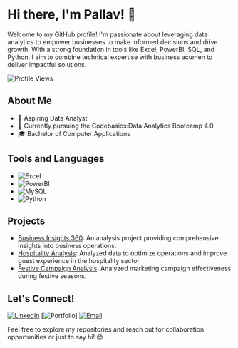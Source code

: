 # Hi there, I'm Pallav! 👋

Welcome to my GitHub profile! I'm passionate about leveraging data analytics to empower businesses to make informed decisions and drive growth. With a strong foundation in tools like Excel, PowerBI, SQL, and Python, I aim to combine technical expertise with business acumen to deliver impactful solutions.

![Profile Views](https://komarev.com/ghpvc/?username=pallav-the-analyst&color=blueviolet)

## About Me

- 💼 Aspiring Data Analyst
- 🌱 Currently pursuing the Codebasics:Data Analytics Bootcamp 4.0
- 🎓 Bachelor of Computer Applications 

## Tools and Languages

- ![Excel](https://img.shields.io/badge/-Excel-217346?style=flat-square&logo=microsoft-excel&logoColor=white)
- ![PowerBI](https://img.shields.io/badge/-PowerBI-F2C811?style=flat-square&logo=powerbi&logoColor=black)
- ![MySQL](https://img.shields.io/badge/-MySQL-4479A1?style=flat-square&logo=mysql&logoColor=white)
- ![Python](https://img.shields.io/badge/-Python-3776AB?style=flat-square&logo=python&logoColor=white)


## Projects

- [Business Insights 360](https://www.linkedin.com/posts/pradeep-m-analyst_businessinsights360-powerbiproject-codebasics-activity-7150327829006577664-KrRI?utm_source=share&utm_medium=member_desktop): An analysis project providing comprehensive insights into business operations.
- [Hospitality Analysis](https://www.linkedin.com/posts/pradeep-m-analyst_datamagic-reviveinsights-codebasics-activity-7155899561398427648-r_JB?utm_source=share&utm_medium=member_desktop): Analyzed data to optimize operations and improve guest experience in the hospitality sector.
- [Festive Campaign Analysis](https://www.linkedin.com/posts/pradeep-m-analyst_dataanalytics-sqlproject-powerbi-activity-7164120449143046144-4fAw?utm_source=share&utm_medium=member_desktop): Analyzed marketing campaign effectiveness during festive seasons.

## Let's Connect!

[![LinkedIn](https://img.shields.io/badge/-LinkedIn-0077B5?style=flat-square&logo=linkedin&logoColor=white)](https://www.linkedin.com/in/pallav-bhandari/)
[![Portfolio](https://img.shields.io/badge/-Portfolio-333333?style=flat-square&logo=wordpress&logoColor=white)]
[![Email](https://img.shields.io/badge/-Email-D14836?style=flat-square&logo=gmail&logoColor=white)](mailto:pallavb60@gmail.com)

Feel free to explore my repositories and reach out for collaboration opportunities or just to say hi! 😊
